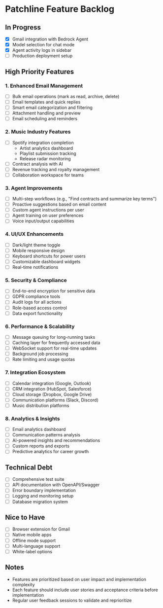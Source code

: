 # Patchline Feature Backlog

## In Progress
- [x] Gmail integration with Bedrock Agent
- [x] Model selection for chat mode
- [x] Agent activity logs in sidebar
- [ ] Production deployment setup

## High Priority Features

### 1. Enhanced Email Management
- [ ] Bulk email operations (mark as read, archive, delete)
- [ ] Email templates and quick replies
- [ ] Smart email categorization and filtering
- [ ] Attachment handling and preview
- [ ] Email scheduling and reminders

### 2. Music Industry Features
- [ ] Spotify integration completion
  - Artist analytics dashboard
  - Playlist submission tracking
  - Release radar monitoring
- [ ] Contract analysis with AI
- [ ] Revenue tracking and royalty management
- [ ] Collaboration workspace for teams

### 3. Agent Improvements
- [ ] Multi-step workflows (e.g., "Find contracts and summarize key terms")
- [ ] Proactive suggestions based on email content
- [ ] Custom agent instructions per user
- [ ] Agent training on user preferences
- [ ] Voice input/output capabilities

### 4. UI/UX Enhancements
- [ ] Dark/light theme toggle
- [ ] Mobile responsive design
- [ ] Keyboard shortcuts for power users
- [ ] Customizable dashboard widgets
- [ ] Real-time notifications

### 5. Security & Compliance
- [ ] End-to-end encryption for sensitive data
- [ ] GDPR compliance tools
- [ ] Audit logs for all actions
- [ ] Role-based access control
- [ ] Data export functionality

### 6. Performance & Scalability
- [ ] Message queuing for long-running tasks
- [ ] Caching layer for frequently accessed data
- [ ] WebSocket support for real-time updates
- [ ] Background job processing
- [ ] Rate limiting and usage quotas

### 7. Integration Ecosystem
- [ ] Calendar integration (Google, Outlook)
- [ ] CRM integration (HubSpot, Salesforce)
- [ ] Cloud storage (Dropbox, Google Drive)
- [ ] Communication platforms (Slack, Discord)
- [ ] Music distribution platforms

### 8. Analytics & Insights
- [ ] Email analytics dashboard
- [ ] Communication patterns analysis
- [ ] AI-powered insights and recommendations
- [ ] Custom reports and exports
- [ ] Predictive analytics for career growth

## Technical Debt
- [ ] Comprehensive test suite
- [ ] API documentation with OpenAPI/Swagger
- [ ] Error boundary implementation
- [ ] Logging and monitoring setup
- [ ] Database migration system

## Nice to Have
- [ ] Browser extension for Gmail
- [ ] Native mobile apps
- [ ] Offline mode support
- [ ] Multi-language support
- [ ] White-label options

## Notes
- Features are prioritized based on user impact and implementation complexity
- Each feature should include user stories and acceptance criteria before implementation
- Regular user feedback sessions to validate and reprioritize 